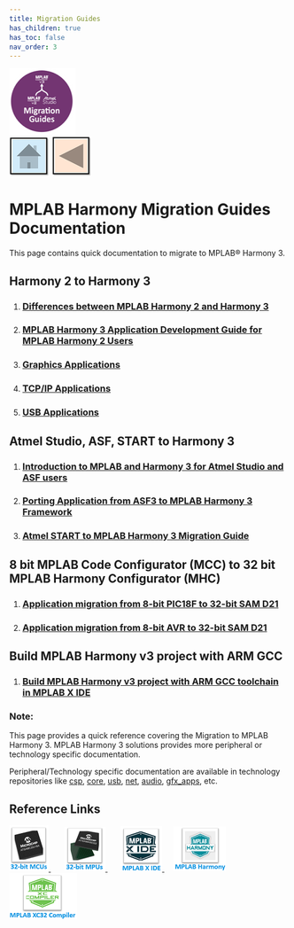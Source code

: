 ```yaml
---
title: Migration Guides
has_children: true
has_toc: false
nav_order: 3
---
```

![](migration.png) &nbsp;&nbsp;&nbsp;&nbsp;&nbsp;&nbsp;&nbsp;&nbsp;&nbsp; &nbsp;&nbsp;&nbsp;&nbsp;&nbsp;&nbsp;&nbsp;&nbsp;&nbsp;&nbsp;&nbsp;&nbsp;&nbsp;&nbsp;&nbsp;&nbsp;&nbsp;&nbsp;&nbsp;&nbsp;&nbsp;&nbsp;&nbsp;&nbsp;&nbsp;&nbsp;&nbsp;&nbsp;&nbsp;&nbsp;&nbsp;&nbsp;&nbsp;&nbsp;&nbsp;&nbsp;&nbsp;&nbsp;&nbsp;&nbsp;&nbsp;&nbsp;&nbsp;&nbsp;&nbsp;&nbsp;&nbsp;&nbsp;&nbsp;&nbsp;&nbsp;&nbsp;&nbsp;&nbsp;&nbsp;&nbsp;&nbsp;&nbsp;&nbsp;&nbsp;&nbsp;&nbsp;&nbsp;&nbsp;&nbsp;&nbsp;&nbsp;&nbsp;&nbsp;&nbsp;&nbsp;&nbsp;[<img src="../r_images/quick_home.png" title="Home">](../../readme.md) [<img src="../r_images/quick_back.png"  title="Back">](../../readme.md)  




# MPLAB Harmony Migration Guides Documentation

This page contains quick documentation to migrate to MPLAB® Harmony 3.   

## Harmony 2 to Harmony 3
1. ### [Differences between MPLAB Harmony 2 and Harmony 3](./differences_harmony_2_to_harmony_3/readme.md)
2. ### [MPLAB Harmony 3 Application Development Guide for MPLAB Harmony 2 Users](./harmony_2_to_harmony_3/readme.md)
3. ### [Graphics Applications](./aria_graphics_harmoy2_to_harmony_3/readme.md)
4. ### [TCP/IP Applications](./tcpiip_harmoy2_to_harmony_3/readme.md)
5. ### [USB Applications](./usb_harmoy2_to_harmony_3/readme.md)

## Atmel Studio, ASF, START to Harmony 3
1. ### [Introduction to MPLAB and Harmony 3 for Atmel Studio and ASF users](./introduction_mplabx_harmony_3_to_studio_asf_users/readme.md)
2. ### [Porting Application from ASF3 to MPLAB Harmony 3 Framework](./asf_to_harmony_3/readme.md)
3. ### [Atmel START to MPLAB Harmony 3 Migration Guide](./atmel_start_to_harmony_3/readme.md)

## 8 bit MPLAB Code Configurator (MCC) to 32 bit MPLAB Harmony Configurator (MHC)
1. ### [Application migration from 8-bit PIC18F to 32-bit SAM D21](./pic18f_to_samd21_migration/readme.md)
2. ### [Application migration from 8-bit AVR to 32-bit SAM D21](./atmega4809_to_samd21_migration/readme.md)

## Build MPLAB Harmony v3 project with ARM GCC
1. ### [Build MPLAB Harmony v3 project with ARM GCC toolchain in MPLAB X IDE](./build_harmony_3_project_with_gcc/readme.md)

### **Note:**  
This page provides a quick reference covering the Migration to MPLAB Harmony 3. MPLAB Harmony 3 solutions provides more peripheral or technology specific documentation.  

Peripheral/Technology specific documentation are available in technology repositories like <a href="https://github.com/Microchip-MPLAB-Harmony/csp" target="_blank">csp</a>, <a href="https://github.com/Microchip-MPLAB-Harmony/core" target="_blank">core</a>, <a href="https://github.com/Microchip-MPLAB-Harmony/usb" target="_blank">usb</a>, <a href="https://github.com/Microchip-MPLAB-Harmony/net" target="_blank">net</a>, <a href="https://github.com/Microchip-MPLAB-Harmony/audio" target="_blank">audio</a>, <a href="https://github.com/Microchip-MPLAB-Harmony/gfx_apps" target="_blank">gfx_apps</a>, etc.

## Reference Links
[<a href="https://www.microchip.com/design-centers/32-bit" target="_blank"> <img src="../r_images/32_bit_mcus.png"> </a>]()  &nbsp; &nbsp; &nbsp; [<a href="https://www.microchip.com/design-centers/32-bit-mpus" target="_blank"> <img src="../r_images/32_bit_mpus.png"> </a>]()  &nbsp; &nbsp; &nbsp; [<a href="https://www.microchip.com/mplab/mplab-x-ide" target="_blank"> <img src="../r_images/mplab_x_ide.png"> </a>]()  &nbsp; &nbsp; [<a href="https://www.microchip.com/mplab/mplab-harmony" target="_blank"> <img src="../r_images/mplab_harmony.png"> </a>]() [<a href="https://www.microchip.com/mplab/compilers" target="_blank"> <img src="../r_images/mplab_compiler.png"> </a>]()
